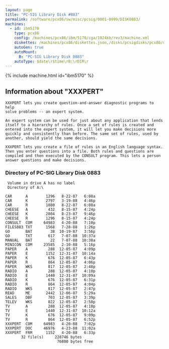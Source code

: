 ```yaml
---
layout: page
title: "PC-SIG Library Disk #883"
permalink: /software/pcx86/sw/misc/pcsig/0001-0999/DISK0883/
machines:
  - id: ibm5170
    type: pcx86
    config: /machines/pcx86/ibm/5170/cga/1024kb/rev3/machine.xml
    diskettes: /machines/pcx86/diskettes.json,/disks/pcsigdisks/pcx86/diskettes.json
    autoGen: true
    autoMount:
      B: "PC-SIG Library Disk 0883"
    autoType: $date\r$time\rB:\rDIR\r
---
```


{% include machine.html id="ibm5170" %}

## Information about "XXXPERT"

    XXXPERT lets you create question-and-answer diagnostic programs to help
    solve problems -- an expert system.
    
    An expert system can be used for just about any application that lends
    itself to a hierarchy of rules. Once a set of rules is created and
    entered into the expert system, it will let you make decisions more
    quickly and consistently than before. The same set of rules, used by
    another, should yield the same decisions.
    
    XXXPERT lets you create a file of rules in an English language syntax.
    Then you enter questions into a file. Both rules and questions are
    compiled and then executed by the CONSULT program. This lets a person
    answer questions and make decisions.

### Directory of PC-SIG Library Disk 0883

     Volume in drive A has no label
     Directory of A:\

    CAR      A        1296   8-22-87   6:08a
    CAR      K        2797   3-19-88   4:46p
    CAR      R        1080   8-22-87   6:08a
    CHEESE   A         432   8-15-87   4:24p
    CHEESE   K        2804   8-23-87   9:46p
    CHEESE   R        1296   8-15-87   4:24p
    CONSULT  COM     64983   4-20-88   7:10p
    FILES883 TXT      1568   7-28-88   1:26p
    GO       BAT        38  10-19-87   3:56p
    GO       TXT       617   7-07-88  10:37a
    MANUAL   BAT        22   7-07-88  10:38a
    MINICON  COM     23585   2-10-88   5:16p
    PAPER    A         288  12-05-87   4:09p
    PAPER    E        1152  12-31-87  10:14a
    PAPER    K         676  12-05-87   6:43p
    PAPER    R         864  12-05-87   4:06p
    PAPER    WKS       817  12-05-87   2:48p
    RADIO    A         288  12-05-87   4:10p
    RADIO    E        1440  12-31-87  10:09a
    RADIO    K         676  12-05-87   6:31p
    RADIO    R         864  12-05-87   4:04p
    RADIO    WKS       817  12-05-87   2:47p
    READ     ME       2442  12-06-87   5:29a
    SALES    DBF       703  12-05-87   3:39p
    TELEV    WKS       822  12-05-87   2:50p
    TV       A         288  12-05-87   4:10p
    TV       E        1440  12-31-87  10:12a
    TV       K         676  12-05-87   9:09p
    TV       R         864  12-05-87   6:52p
    XXXPERT  COM     64983   4-20-88   7:02p
    XXXPERT  DOC     46976   4-23-88  11:02a
    XXXPERT  FRM      1152   4-20-88   6:33p
           32 file(s)     228746 bytes
                           76800 bytes free
